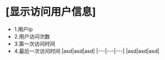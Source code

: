 # [显示访问用户信息]
- 1.用户ip
- 2.用户访问次数
- 3.第一次访问时间
- 4.最后一次访问时间
|asd|asd|asd|
|---|---|---|
|asd|asd|asd|
